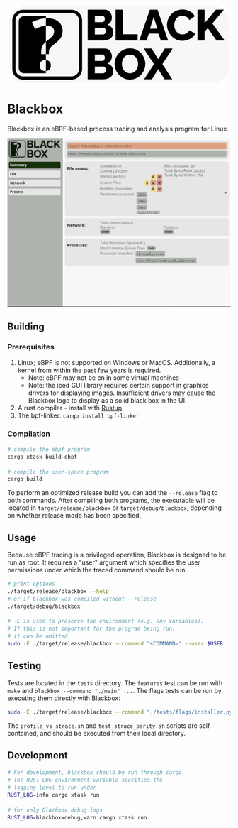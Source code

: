 
<div style="margin:auto;width:max-content;">

![Blackbox logo](resources/logo.png)

</div>

# Blackbox

Blackbox is an eBPF-based process tracing and analysis program for Linux.

<div style="margin:auto;width:max-content;max-width:100%">

![An example of Blackbox being run on an Electron-based program](resources/screenshot.png)

</div>

## Building

### Prerequisites

1. Linux; eBPF is not supported on Windows or MacOS. Additionally, a kernel from within the past few years is required.
   - Note: eBPF may not be en in some virtual machines
   - Note: the iced GUI library requires certain support in graphics drivers for displaying images. Insufficient drivers may cause the Blackbox logo to display as a solid black box in the UI.
2. A rust compiler - install with [Rustup](https://rustup.rs/)
3. The bpf-linker: `cargo install bpf-linker`

### Compilation

```bash
# compile the ebpf program
cargo xtask build-ebpf

# compile the user-space program
cargo build
```

To perform an optimized release build you can add the `--release` flag to both commands. After compiling both programs, the executable will be located in `target/release/blackbox` or `target/debug/blackbox`, depending on whether release mode has been specified.

## Usage

Because eBPF tracing is a privileged operation, Blackbox is designed to be run as root.
It requires a "user" argument which specifies the user permissions under which the traced
command should be run.

```bash
# print options
./target/release/blackbox --help
# or if blackbox was compiled without --release
./target/debug/blackbox

# -E is used to preserve the environment (e.g. env variables).
# If this is not important for the program being run,
# it can be omitted
sudo -E ./target/release/blackbox --command "<COMMAND>" --user $USER
```

## Testing

Tests are located in the `tests` directory. The `features` test can be run with `make` and `blackbox --command "./main" ...`. The flags tests can be run by executing them directly with Blackbox:

```bash
sudo -E ./target/release/blackbox --command "./tests/flags/installer.py" --user $USER
```

The `profile_vs_strace.sh` and `test_strace_parity.sh` scripts are self-contained, and should be executed from their local directory.

## Development

```bash
# For development, blackbox should be run through cargo.
# The RUST_LOG environment variable specifies the
# logging level to run under
RUST_LOG=info cargo xtask run

# for only Blackbox debug logs
RUST_LOG=blackbox=debug,warn cargo xtask run
```
